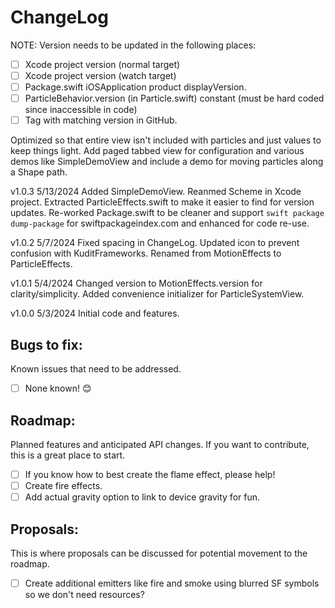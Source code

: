 # ChangeLog

NOTE: Version needs to be updated in the following places:
- [ ] Xcode project version (normal target)
- [ ] Xcode project version (watch target)
- [ ] Package.swift iOSApplication product displayVersion.
- [ ] ParticleBehavior.version (in Particle.swift) constant (must be hard coded since inaccessible in code)
- [ ] Tag with matching version in GitHub.

Optimized so that entire view isn't included with particles and just values to keep things light.
Add paged tabbed view for configuration and various demos like SimpleDemoView and include a demo for moving particles along a Shape path.

v1.0.3 5/13/2024 Added SimpleDemoView.  Reanmed Scheme in Xcode project.  Extracted ParticleEffects.swift to make it easier to find for version updates.  Re-worked Package.swift to be cleaner and support `swift package dump-package` for swiftpackageindex.com and enhanced for code re-use.

v1.0.2 5/7/2024  Fixed spacing in ChangeLog.  Updated icon to prevent confusion with KuditFrameworks.  Renamed from MotionEffects to ParticleEffects.

v1.0.1 5/4/2024 Changed version to MotionEffects.version for clarity/simplicity.  Added convenience initializer for ParticleSystemView.

v1.0.0 5/3/2024 Initial code and features.


## Bugs to fix:
Known issues that need to be addressed.

- [ ] None known! 😊 

## Roadmap:
Planned features and anticipated API changes.  If you want to contribute, this is a great place to start.

- [ ] If you know how to best create the flame effect, please help!
- [ ] Create fire effects.
- [ ] Add actual gravity option to link to device gravity for fun.

## Proposals:
This is where proposals can be discussed for potential movement to the roadmap.

- [ ] Create additional emitters like fire and smoke using blurred SF symbols so we don't need resources?
